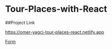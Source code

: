# Tour-Places-with-React



##Project Link

https://omer-yagci-tour-places-react.netlify.app


[Form](tour-places.gif)
